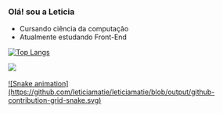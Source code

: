 ### Olá! sou a Leticia
- Cursando ciência da computação
- Atualmente estudando Front-End

[![Top Langs](https://github-readme-stats.vercel.app/api/top-langs/?username=leticiamatie&layout=compact)](https://github.com/leticiamatie/github-readme-stats)

<p align="left">
   <a target="_blank" href="mailto:matieleticia@gmail.com" alt="Gmail">
  <img src="https://img.shields.io/badge/Gmail-D14836?style=for-the-badge&logo=gmail&logoColor=white"</a>
</p>
![Snake animation](https://github.com/leticiamatie/leticiamatie/blob/output/github-contribution-grid-snake.svg)
